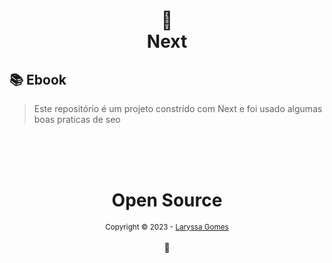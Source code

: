 <h1 align="center">
📄<br>Next
</h1>

## 📚 Ebook

> Este repositório é um projeto constrído com Next e foi usado algumas boas praticas de seo


<div align="center">
  <br/>
  <br/>
  <br/>
    <div>
      <h1>Open Source</h1>
      <sub>Copyright © 2023 - <a href="https://github.com/LaryssaGomes">Laryssa Gomes</sub></a>
    </div>
    <br/>
    💖
</div>
